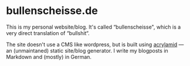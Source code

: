 # bullenscheisse.de

This is my personal website/blog. It's called “bullenscheisse", which is a very direct translation of “bullshit“.

The site doesn't use a CMS like wordpress, but is built using [acrylamid](https://github.com/posativ/acrylamid) — an (unmaintaned) static site/blog generator. I write my blogposts in Markdown and (mostly) in German.
